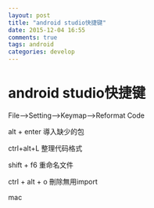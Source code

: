 ```yaml
---
layout: post
title: "android studio快捷键"
date: 2015-12-04 16:55
comments: true
tags: android
categories: develop
---
```


android studio快捷键
==============
 
File-->Setting-->Keymap-->Reformat Code

alt + enter 導入缺少的包

ctrl+alt+L 整理代码格式

shift + f6 重命名文件

ctrl + alt + o 刪除無用import

mac
